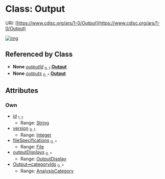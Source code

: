 
# Class: Output




URI: [https://www.cdisc.org/ars/1-0/Output](https://www.cdisc.org/ars/1-0/Output)


[![img](https://yuml.me/diagram/nofunky;dir:TB/class/[OutputDisplay],[AnalysisCategory]<categoryIds%200..*-%20[Output&#124;id:string;version:integer%20%3F],[OutputDisplay]<outputDisplays%200..*-++[Output],[File]<fileSpecifications%200..*-++[Output],[OrderedListItem]-%20outputId%200..1>[Output],[ReportingEvent]++-%20outputs%200..*>[Output],[ReportingEvent],[OrderedListItem],[File],[AnalysisCategory])](https://yuml.me/diagram/nofunky;dir:TB/class/[OutputDisplay],[AnalysisCategory]<categoryIds%200..*-%20[Output&#124;id:string;version:integer%20%3F],[OutputDisplay]<outputDisplays%200..*-++[Output],[File]<fileSpecifications%200..*-++[Output],[OrderedListItem]-%20outputId%200..1>[Output],[ReportingEvent]++-%20outputs%200..*>[Output],[ReportingEvent],[OrderedListItem],[File],[AnalysisCategory])

## Referenced by Class

 *  **None** *[outputId](outputId.md)*  <sub>0..1</sub>  **[Output](Output.md)**
 *  **None** *[outputs](outputs.md)*  <sub>0..\*</sub>  **[Output](Output.md)**

## Attributes


### Own

 * [id](id.md)  <sub>1..1</sub>
     * Range: [String](types/String.md)
 * [version](version.md)  <sub>0..1</sub>
     * Range: [Integer](types/Integer.md)
 * [fileSpecifications](fileSpecifications.md)  <sub>0..\*</sub>
     * Range: [File](File.md)
 * [outputDisplays](outputDisplays.md)  <sub>0..\*</sub>
     * Range: [OutputDisplay](OutputDisplay.md)
 * [Output➞categoryIds](Output_categoryIds.md)  <sub>0..\*</sub>
     * Range: [AnalysisCategory](AnalysisCategory.md)

